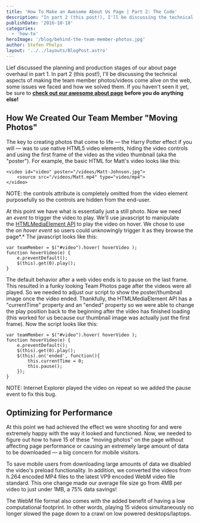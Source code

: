 ```yaml
---
title: 'How To Make an Awesome About Us Page | Part 2: The Code'
description: "In part 2 (this post!), I'll be discussing the technical aspects of making the team member photos/videos come alive on the web, some issues we faced and how we solved them"
publishDate: '2016-10-18'
categories:
  - 'how-to'
heroImage: '/blog/behind-the-team-member-photos.jpg'
author: Stefen Phelps
layout: '../../layouts/BlogPost.astro'
---
```


Lief discussed the planning and production stages of our about page overhaul in part 1. In part 2 (this post!), I'll be discussing the technical aspects of making the team member photos/videos come alive on the web, some issues we faced and how we solved them. If you haven't seen it yet, be sure to **[check out our awesome about page](https://www.growwithsms.com/about) before you do anything else!**

## How We Created Our Team Member "Moving Photos"

The key to creating photos that come to life — the Harry Potter effect if you will — was to use native HTML5 video elements, hiding the video controls and using the first frame of the video as the video thumbnail (aka the "poster"). For example, the basic HTML for Matt's video looks like this:

```
<video id="video" poster="/videos/Matt-Johnson.jpg">
    <source src="/videos/Matt.mp4" type="video/mp4">
</video>
```

NOTE: the controls attribute is completely omitted from the video element purposefully so the controls are hidden from the end-user.

At this point we have what is essentially just a still photo. Now we need an *event* to trigger the video to play. We'll use javascript to manipulate the [HTMLMediaElement API](https://developer.mozilla.org/en-US/docs/Web/API/HTMLMediaElement) to play the video on hover. We chose to use the *on hover event* so users could unknowingly trigger it as they browse the page*.* Th*e* javascript looks like this:

```
var teamMember = $("#video").hover( hoverVideo );
function hoverVideo(e) {
    e.preventDefault();
    $(this).get(0).play();
}
```

The default behavior after a web video ends is to pause on the last frame. This resulted in a funky looking Team Photos page after the videos were all played. So we needed to adjust our script to show the poster/thumbnail image once the video ended. Thankfully, the HTMLMediaElement API has a "currentTime" property and an "ended" property so we were able to change the play position back to the beginning after the video has finished loading (this worked for us because our thumbnail image was actually just the first frame). Now the script looks like this:

```
var teamMember = $("#video").hover( hoverVideo );
function hoverVideo(e) {
    e.preventDefault();
    $(this).get(0).play();
    $(this).on('ended', function(){
        this.currentTime = 0;
        this.pause();
    });
}
```

NOTE: Internet Explorer played the video on repeat so we added the pause event to fix this bug.

## Optimizing for Performance

At this point we had achieved the effect we were shooting for and were extremely happy with the way it looked and functioned. Now, we needed to figure out how to have 15 of these "moving photos" on the page without affecting page performance or causing an extremely large amount of data to be downloaded — a big concern for mobile visitors.

To save mobile users from downloading large amounts of data we disabled the video's preload functionality. In addition, we converted the videos from h.264 encoded MP4 files to the latest VP9 encoded WebM video file standard. This one change made our average file size go from 4MB per video to just under 1MB, a 75% data savings!

The WebM file format also comes with the added benefit of having a low computational footprint. In other words, playing 15 videos simultaneously no longer slowed the page down to a crawl on low powered desktops/laptops.
